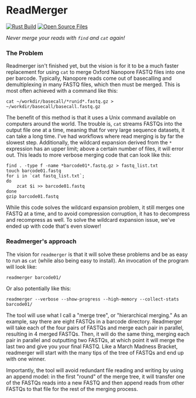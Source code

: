 # ReadMerger
[![Rust Build](https://github.com/nrminor/readmerger/actions/workflows/build-rust.yaml/badge.svg)](https://github.com/nrminor/readmerger/actions/workflows/build-rust.yaml) [![Open Source Files](https://github.com/nrminor/readmerger/actions/workflows/open-source-starter.yml/badge.svg)](https://github.com/nrminor/readmerger/actions/workflows/open-source-starter.yml)

*Never merge your reads with `find` and `cat` again!*

### The Problem
Readmerger isn't finished yet, but the vision is for it to be a much faster replacement for using `cat` to merge Oxford Nanopore FASTQ files into one per barcode. Typically, Nanopore reads come out of basecalling and demultiplexing in many FASTQ files, which then must be merged. This is most often achieved with a command like this:
```
cat ~/workdir/basecall/*runid*.fastq.gz > ~/workdir/basecall/basecall.fastq.gz
```

The benefit of this method is that it uses a Unix command available on computers around the world. The trouble is, `cat` streams FASTQs into the output file one at a time, meaning that for very large sequence datasets, it can take a long time. I've had workflows where read merging is by far the slowest step. Additionally, the wildcard expansion derived from the `*` expression has an upper limit; above a certain number of files, it will error out. This leads to more verbose merging code that can look like this:
```
find . -type f -name *barcode01*.fastq.gz > fastq_list.txt
touch barcode01.fastq
for i in `cat fastq_list.txt`;
do
    zcat $i >> barcode01.fastq
done
gzip barcode01.fastq
```

While this code solves the wildcard expansion problem, it still merges one FASTQ at a time, and to avoid compression corruption, it has to decompress and recompress as well. To solve the wildcard expansion issue, we've ended up with code that's even slower!

### Readmerger's approach
The vision for `readmerger` is that it will solve these problems and be as easy to run as `cat` (while also being easy to install). An invocation of the program will look like:
```
readmerger barcode01/
```

Or also potentially like this:
```
readmerger --verbose --show-progress --high-memory --collect-stats barcode01/
```

The tool will use what I call a "merge tree", or "hierarchical merging." As an example, say there are eight FASTQs in a barcode directory. Readmerger will take each of the four pairs of FASTQs and merge each pair in parallel, resulting in 4 merged FASTQs. Then, it will do the same thing, merging each pair in parallel and outputting two FASTQs, at which point it will merge the last two and give you your final FASTQ. Like a March Madness Bracket, readmerger will start with the many tips of the tree of FASTQs and end up with one winner.

Importantly, the tool will avoid redundant file reading and writing by using an append model: in the first "round" of the merge tree, it will transfer one of the FASTQs reads into a new FASTQ and then append reads from other FASTQs to that file for the rest of the merging process.
